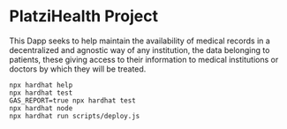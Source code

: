# PlatziHealth Project

This Dapp seeks to help maintain the availability of medical records in a decentralized and agnostic way of any institution, the data belonging to patients, these giving access to their information to medical institutions or doctors by which they will be treated.


```shell
npx hardhat help
npx hardhat test
GAS_REPORT=true npx hardhat test
npx hardhat node
npx hardhat run scripts/deploy.js
```
